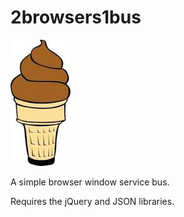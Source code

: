 2browsers1bus
=============
![alt tag](https://github.com/chz160/2browsers1bus/raw/master/2b1b.jpg)

A simple browser window service bus.

Requires the jQuery and JSON libraries.